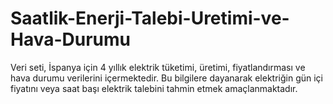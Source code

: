 # Saatlik-Enerji-Talebi-Uretimi-ve-Hava-Durumu
Veri seti, İspanya için 4 yıllık elektrik tüketimi, üretimi, fiyatlandırması ve hava durumu verilerini içermektedir. Bu bilgilere dayanarak elektriğin gün içi fiyatını veya saat başı elektrik talebini tahmin etmek amaçlanmaktadır.
